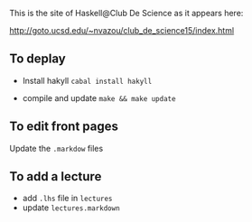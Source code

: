 This is the site of Haskell@Club De Science as it appears here:

http://goto.ucsd.edu/~nvazou/club_de_science15/index.html

To deplay
---------

- Install hakyll 
`cabal install hakyll`

- compile and update
`make && make update`

To edit front pages
-------------------
Update the `.markdow` files

To add a lecture
----------------

- add `.lhs` file in `lectures`
- update `lectures.markdown`
